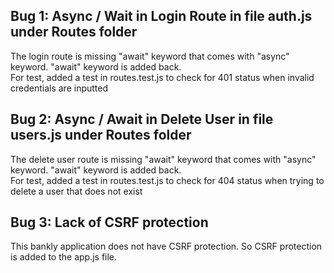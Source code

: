 ## Bug 1: Async / Wait in Login Route in file auth.js under Routes folder
The login route is missing "await" keyword that comes with "async" keyword. "await" keyword is added back.<br />
For test, added a test in routes.test.js to check for 401 status when invalid credentials are inputted

## Bug 2: Async / Await in Delete User in file users.js under Routes folder
The delete user route is missing "await" keyword that comes with "async" keyword. "await" keyword is added back.<br />
For test, added a test in routes.test.js to check for 404 status when trying to delete a user that does not exist

## Bug 3: Lack of CSRF protection
This bankly application does not have CSRF protection. So CSRF protection is added to the app.js file. 

